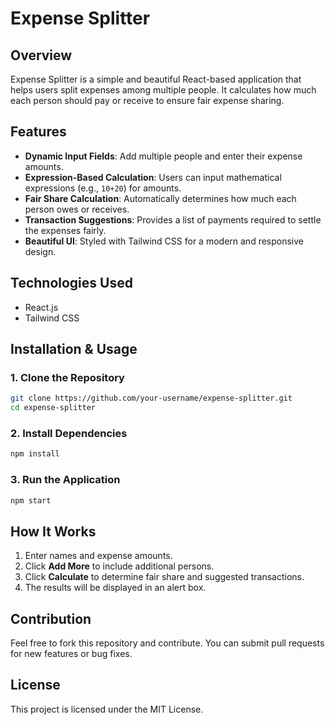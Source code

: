 # Expense Splitter

## Overview
Expense Splitter is a simple and beautiful React-based application that helps users split expenses among multiple people. It calculates how much each person should pay or receive to ensure fair expense sharing.

## Features
- **Dynamic Input Fields**: Add multiple people and enter their expense amounts.
- **Expression-Based Calculation**: Users can input mathematical expressions (e.g., `10+20`) for amounts.
- **Fair Share Calculation**: Automatically determines how much each person owes or receives.
- **Transaction Suggestions**: Provides a list of payments required to settle the expenses fairly.
- **Beautiful UI**: Styled with Tailwind CSS for a modern and responsive design.

## Technologies Used
- React.js
- Tailwind CSS

## Installation & Usage
### 1. Clone the Repository
```sh
git clone https://github.com/your-username/expense-splitter.git
cd expense-splitter
```

### 2. Install Dependencies
```sh
npm install
```

### 3. Run the Application
```sh
npm start
```

## How It Works
1. Enter names and expense amounts.
2. Click **Add More** to include additional persons.
3. Click **Calculate** to determine fair share and suggested transactions.
4. The results will be displayed in an alert box.


## Contribution
Feel free to fork this repository and contribute. You can submit pull requests for new features or bug fixes.

## License
This project is licensed under the MIT License.

